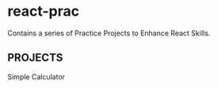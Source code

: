 # react-prac

Contains a series of Practice Projects to Enhance React Skills.

## PROJECTS
Simple Calculator
